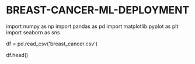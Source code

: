 # BREAST-CANCER-ML-DEPLOYMENT

import numpy as np
import pandas as pd
import matplotlib.pyplot as plt
import seaborn as sns

df = pd.read_csv('breast_cancer.csv')

df.head()
